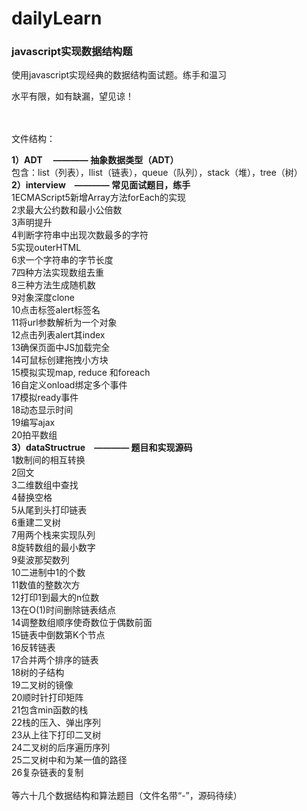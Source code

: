 # dailyLearn


<h3>javascript实现数据结构题</h3>

<div >

使用javascript实现经典的数据结构面试题。练手和温习

水平有限，如有缺漏，望见谅！<br/><br/><br/>


文件结构：<br/>

<strong>1）ADT 　———— 抽象数据类型（ADT）</strong><br/>
	包含：list（列表），llist（链表），queue（队列），stack（堆），tree（树）<br/>
<strong>2）interview　———— 常见面试题目，练手</strong><br/>
1ECMAScript5新增Array方法forEach的实现<br/>
2求最大公约数和最小公倍数<br/>
3声明提升<br/>
4判断字符串中出现次数最多的字符<br/>
5实现outerHTML<br/>
6求一个字符串的字节长度<br/>
7四种方法实现数组去重<br/>
8三种方法生成随机数<br/>
9对象深度clone<br/>
10点击标签alert标签名<br/>
11将url参数解析为一个对象<br/>
12点击列表alert其index<br/>
13确保页面中JS加载完全<br/>
14可鼠标创建拖拽小方块<br/>
15模拟实现map, reduce 和foreach<br/>
16自定义onload绑定多个事件<br/>
17模拟ready事件<br/>
18动态显示时间<br/>
19编写ajax<br/>
20拍平数组<br/>
<strong>3）dataStructrue　———— 题目和实现源码</strong><br/>
1数制间的相互转换<br/>
2回文<br/>
3二维数组中查找<br/>
4替换空格<br/>
5从尾到头打印链表<br/>
6重建二叉树<br/>
7用两个栈来实现队列<br/>
8旋转数组的最小数字<br/>
9斐波那契数列<br/>
10二进制中1的个数<br/>
11数值的整数次方<br/>
12打印1到最大的n位数<br/>
13在O(1)时间删除链表结点<br/>
14调整数组顺序使奇数位于偶数前面<br/>
15链表中倒数第K个节点<br/>
16反转链表<br/>
17合并两个排序的链表<br/>
18树的子结构<br/>
19二叉树的镜像<br/>
20顺时针打印矩阵<br/>
21包含min函数的栈<br/>
22栈的压入、弹出序列<br/>
23从上往下打印二叉树<br/>
24二叉树的后序遍历序列<br/>
25二叉树中和为某一值的路径<br/>
26复杂链表的复制<br/>
<br/>
等六十几个数据结构和算法题目（文件名带“-”，源码待续）
<br/><br/>

</div>

	









